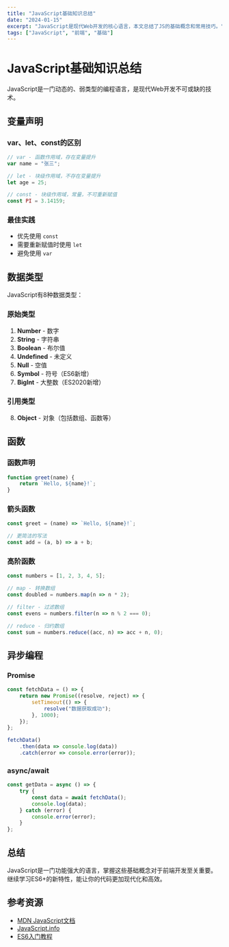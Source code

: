 ```yaml
---
title: "JavaScript基础知识总结"
date: "2024-01-15"
excerpt: "JavaScript是现代Web开发的核心语言，本文总结了JS的基础概念和常用技巧。"
tags: ["JavaScript", "前端", "基础"]
---
```


# JavaScript基础知识总结

JavaScript是一门动态的、弱类型的编程语言，是现代Web开发不可或缺的技术。

## 变量声明

### var、let、const的区别

```javascript
// var - 函数作用域，存在变量提升
var name = "张三";

// let - 块级作用域，不存在变量提升
let age = 25;

// const - 块级作用域，常量，不可重新赋值
const PI = 3.14159;
```

### 最佳实践
- 优先使用 `const`
- 需要重新赋值时使用 `let`
- 避免使用 `var`

## 数据类型

JavaScript有8种数据类型：

### 原始类型
1. **Number** - 数字
2. **String** - 字符串
3. **Boolean** - 布尔值
4. **Undefined** - 未定义
5. **Null** - 空值
6. **Symbol** - 符号（ES6新增）
7. **BigInt** - 大整数（ES2020新增）

### 引用类型
8. **Object** - 对象（包括数组、函数等）

## 函数

### 函数声明
```javascript
function greet(name) {
    return `Hello, ${name}!`;
}
```

### 箭头函数
```javascript
const greet = (name) => `Hello, ${name}!`;

// 更简洁的写法
const add = (a, b) => a + b;
```

### 高阶函数
```javascript
const numbers = [1, 2, 3, 4, 5];

// map - 转换数组
const doubled = numbers.map(n => n * 2);

// filter - 过滤数组
const evens = numbers.filter(n => n % 2 === 0);

// reduce - 归约数组
const sum = numbers.reduce((acc, n) => acc + n, 0);
```

## 异步编程

### Promise
```javascript
const fetchData = () => {
    return new Promise((resolve, reject) => {
        setTimeout(() => {
            resolve("数据获取成功");
        }, 1000);
    });
};

fetchData()
    .then(data => console.log(data))
    .catch(error => console.error(error));
```

### async/await
```javascript
const getData = async () => {
    try {
        const data = await fetchData();
        console.log(data);
    } catch (error) {
        console.error(error);
    }
};
```

## 总结

JavaScript是一门功能强大的语言，掌握这些基础概念对于前端开发至关重要。继续学习ES6+的新特性，能让你的代码更加现代化和高效。

## 参考资源

- [MDN JavaScript文档](https://developer.mozilla.org/zh-CN/docs/Web/JavaScript)
- [JavaScript.info](https://zh.javascript.info/)
- [ES6入门教程](https://es6.ruanyifeng.com/)